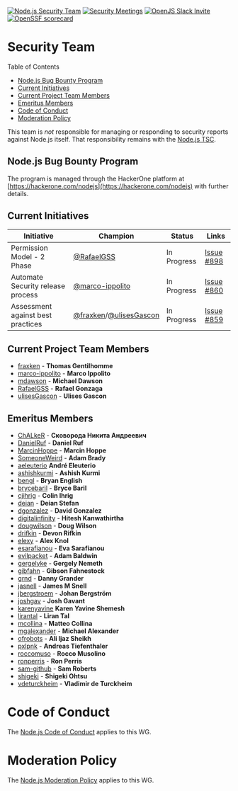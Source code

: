 [![Node.js Security Team](https://img.shields.io/badge/Node.js-Security%20Team-green.svg)]()
[![Security Meetings](https://img.shields.io/badge/YouTube-Security%20WG%20Meetings-red.svg)](  https://www.youtube.com/channel/UCQPYJluYC_sn_Qz_XE-YbTQ/search?query=Security+meeting)
[![OpenJS Slack Invite](https://img.shields.io/badge/join%20slack%20on-nodejs--security--wg-green.svg)](https://slack-invite.openjsf.org/)
[![OpenSSF scorecard](https://api.securityscorecards.dev/projects/github.com/nodejs/security-wg/badge)](https://api.securityscorecards.dev/projects/github.com/nodejs/security-wg)

# Security Team

Table of Contents

- [Node.js Bug Bounty Program](#nodejs-bug-bounty-program)
- [Current Initiatives](#current-initiatives)
- [Current Project Team Members](#current-project-team-members)
- [Emeritus Members](#emeritus-members)
- [Code of Conduct](#code-of-conduct)
- [Moderation Policy](#moderation-policy)

This team is _not_ responsible for managing or responding to
security reports against Node.js itself. That responsibility remains with
the [Node.js TSC][].

## Node.js Bug Bounty Program

The program is managed through the HackerOne platform at [https://hackerone.com/nodejs](https://hackerone.com/nodejs) with further details.

## Current Initiatives

| Initiative           | Champion                                         | Status                                   | Links
|----------------------|--------------------------------------------------|------------------------------------------|-------------------------------------------------
| Permission Model - 2 Phase | [@RafaelGSS](https://github.com/RafaelGSS) |  In Progress | [Issue #898](https://github.com/nodejs/security-wg/issues/898)
| Automate Security release process | [@marco-ippolito](https://github.com/marco-ippolito) | In Progress | [Issue #860](https://github.com/nodejs/security-wg/issues/860)
| Assessment against best practices | [@fraxken](https://github.com/fraxken)/[@ulisesGascon](https://github.com/ulisesgascon) | In Progress | [Issue #859](https://github.com/nodejs/security-wg/issues/859)

## Current Project Team Members

* [fraxken](https://github.com/fraxken) - **Thomas Gentilhomme**
* [marco-ippolito](https://github.com/marco-ippolito) - **Marco Ippolito**
* [mdawson](https://github.com/mdawson) - **Michael Dawson**
* [RafaelGSS](https://github.com/RafaelGSS) - **Rafael Gonzaga**
* [ulisesGascon](https://github.com/ulisesGascon) - **Ulises Gascon**

## Emeritus Members

* [ChALkeR](https://github.com/ChALkeR) - **Сковорода Никита Андреевич**
* [DanielRuf](https://github.com/DanielRuf) - **Daniel Ruf**
* [MarcinHoppe](https://github.com/MarcinHoppe) - **Marcin Hoppe**
* [SomeoneWeird](https://github.com/SomeoneWeird) - **Adam Brady**
* [aeleuterio](https://github.com/aeleuterio) **André Eleuterio**
* [ashishkurmi](https://github.com/ashishkurmi) - **Ashish Kurmi**
* [bengl](https://github.com/bengl) - **Bryan English**
* [brycebaril](https://github.com/brycebaril) - **Bryce Baril**
* [cjihrig](https://github.com/cjihrig) - **Colin Ihrig**
* [deian](https://github.com/deian) - **Deian Stefan**
* [dgonzalez](https://github.com/dgonzalez) - **David Gonzalez**
* [digitalinfinity](https://github.com/digitalinfinity) - **Hitesh Kanwathirtha**
* [dougwilson](https://github.com/dougwilson) - **Doug Wilson**
* [drifkin](https://github.com/drifkin) - **Devon Rifkin**
* [elexy](https://github.com/Elexy) - **Alex Knol**
* [esarafianou](https://github.com/esarafianou) - **Eva Sarafianou**
* [evilpacket](https://github.com/evilpacket) - **Adam Baldwin**
* [gergelyke](https://github.com/gergelyke) - **Gergely Nemeth**
* [gibfahn](https://github.com/gibfahn) - **Gibson Fahnestock**
* [grnd](https://github.com/grnd) - **Danny Grander**
* [jasnell](https://github.com/jasnell) - **James M Snell**
* [jbergstroem](https://github.com/jbergstroem) - **Johan Bergström**
* [joshgav](https://github.com/joshgav) - **Josh Gavant**
* [karenyavine](https://github.com/karenyavine) **Karen Yavine Shemesh**
* [lirantal](https://github.com/lirantal) - **Liran Tal**
* [mcollina](https://github.com/mcollina) - **Matteo Collina**
* [mgalexander](https://github.com/mgalexander) - **Michael Alexander**
* [ofrobots](https://github.com/ofrobots) - **Ali Ijaz Sheikh**
* [pxlpnk](https://github.com/pxlpnk) - **Andreas Tiefenthaler**
* [roccomuso](https://github.com/roccomuso) - **Rocco Musolino**
* [ronperris](https://github.com/ronperris) - **Ron Perris**
* [sam-github](https://github.com/sam-github) - **Sam Roberts**
* [shigeki](https://github.com/shigeki) - **Shigeki Ohtsu**
* [vdeturckheim](https://github.com/vdeturckheim) - **Vladimir de Turckheim**

# Code of Conduct

The [Node.js Code of Conduct](https://github.com/nodejs/admin/blob/master/CODE_OF_CONDUCT.md) applies to this WG.

# Moderation Policy

The [Node.js Moderation Policy](https://github.com/nodejs/admin/blob/master/Moderation-Policy.md) applies to this WG.

[Node.js TSC]: https://github.com/nodejs/TSC
